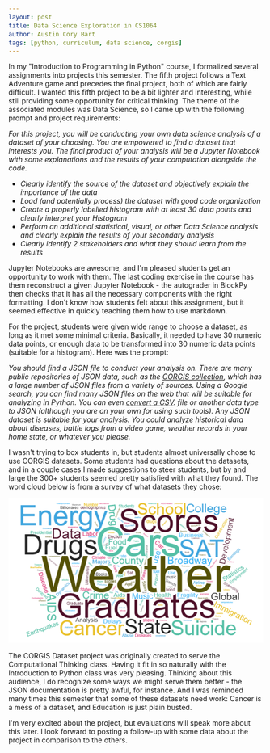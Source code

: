 ```yaml
---
layout: post
title: Data Science Exploration in CS1064
author: Austin Cory Bart
tags: [python, curriculum, data science, corgis]
---
```


In my "Introduction to Programming in Python" course, I formalized several assignments into projects this semester. The fifth project follows a Text Adventure game and precedes the final project, both of which are fairly difficult. I wanted this fifth project to be a bit lighter and interesting, while still providing some opportunity for critical thinking. The theme of the associated modules was Data Science, so I came up with the following prompt and project requirements:

_For this project, you will be conducting your own data science analysis of a dataset of your choosing. You are empowered to find a dataset that interests you. The final product of your analysis will be a Jupyter Notebook with some explanations and the results of your computation alongside the code._

* _Clearly identify the source of the dataset and objectively explain the importance of the data_
* _Load (and potentially process) the dataset with good code organization_
* _Create a properly labelled histogram with at least 30 data points and clearly interpret your Histogram_
* _Perform an additional statistical, visual, or other Data Science analysis and clearly explain the results of your secondary analysis_
* _Clearly identify 2 stakeholders and what they should learn from the results_

Jupyter Notebooks are awesome, and I'm pleased students get an opportunity to work with them. The last coding exercise in the course has them reconstruct a given Jupyter Notebook - the autograder in BlockPy then checks that it has all the necessary components with the right formatting. I don't know how students felt about this assignment, but it seemed effective in quickly teaching them how to use markdown.

For the project, students were given wide range to choose a dataset, as long as it met some minimal criteria. Basically, it needed to have 30 numeric data points, or enough data to be transformed into 30 numeric data points (suitable for a histogram). Here was the prompt:

_You should find a JSON file to conduct your analysis on. There are many public repositories of JSON data, such as the [CORGIS collection](https://think.cs.vt.edu/corgis/json/), which has a large number of JSON files from a variety of sources. Using a Google search, you can find many JSON files on the web that will be suitable for analyzing in Python. You can even [convert a CSV](http://www.csvjson.com/csv2json). file or another data type to JSON (although you are on your own for using such tools). Any JSON dataset is suitable for your analysis. You could analyze historical data about diseases, battle logs from a video game, weather records in your home state, or whatever you please._

I wasn't trying to box students in, but students almost universally chose to use CORGIS datasets. Some students had questions about the datasets, and in a couple cases I made suggestions to steer students, but by and large the 300+ students seemed pretty satisfied with what they found. The word cloud below is from a survey of what datasets they chose:

![Dataset Wordcloud](/images/datasets_wordcloud.png)

The CORGIS Dataset project was originally created to serve the Computational Thinking class. Having it fit in so naturally with the Introduction to Python class was very pleasing. Thinking about this audience, I do recognize some ways we might serve them better - the JSON documentation is pretty awful, for instance. And I was reminded many times this semester that some of these datasets need work: Cancer is a mess of a dataset, and Education is just plain busted.

I'm very excited about the project, but evaluations will speak more about this later. I look forward to posting a follow-up with some data about the project in comparison to the others.